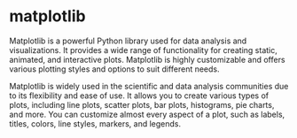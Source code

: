 # matplotlib

Matplotlib is a powerful Python library used for data analysis and visualizations. It provides a wide range of functionality for creating static, animated, and interactive plots. Matplotlib is highly customizable and offers various plotting styles and options to suit different needs.

Matplotlib is widely used in the scientific and data analysis communities due to its flexibility and ease of use. It allows you to create various types of plots, including line plots, scatter plots, bar plots, histograms, pie charts, and more. You can customize almost every aspect of a plot, such as labels, titles, colors, line styles, markers, and legends.

